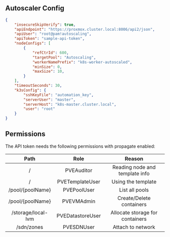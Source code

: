 
## Autoscaler Config

```json
{
    "insecureSkipVerify": true,
    "apiEndpoint": "https://proxmox.cluster.local:8006/api2/json",
    "apiUser": "root@pam!autoscaling",
    "apiToken": "sample-api-token",
    "nodeConfigs": [
        {
            "refCtrId": 600,
            "targetPool": "Autoscaling",
            "workerNamePrefix": "k8s-worker-autoscaled",
            "minSize": 0,
            "maxSize": 10,
        }
    ],
    "timeoutSeconds": 30,
    "k3sConfig": {
        "sshKeyFile": "automation_key",
        "serverUser": "master",
        "serverHost": "k8s-master.cluster.local",
        "user": "root"
    }
}
```

## Permissions

The API token needs the following permissions with propagate enabled:

|      **Path**      |     **Role**     |            **Reason**           |
|:------------------:|:----------------:|:-------------------------------:|
| /                  | PVEAuditor       | Reading node and template info  |
| /                  | PVETemplateUser  | Using the template              |
| /pool/{poolName}   | PVEPoolUser      | List all pools                  |
| /pool/{poolName}   | PVEVMAdmin       | Create/Delete containers        |
| /storage/local-lvm | PVEDatastoreUser | Allocate storage for containers |
| /sdn/zones         | PVESDNUser       | Attach to network               |
